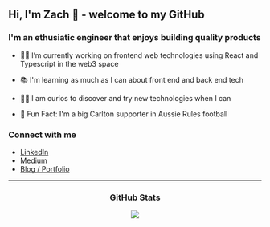 ## Hi, I'm Zach 👋 - welcome to my GitHub

### I'm an ethusiatic engineer that enjoys building quality products

- 👨‍💻 I’m currently working on frontend web technologies using React and Typescript in the web3 space

- 📚 I'm learning as much as I can about front end and back end tech

- 🕵️‍♂️ I am curios to discover and try new technologies when I can

- 🏈 Fun Fact: I'm a big Carlton supporter in Aussie Rules football

### Connect with me

- <a href="https://www.linkedin.com/in/zacharycouchman/" target="_blank">LinkedIn</a>
- <a href="https://medium.com/@zcouchman" target="_blank">Medium</a>
- <a href="https://zacharycouchman.com" target="_blank">Blog / Portfolio</a>

---

<div align="center">
<h3>GitHub Stats</h3>
<img src="https://github-readme-stats-sigma-five.vercel.app/api?username=ZacharyCouchman&show_icons=true&count_private=true&theme=react&line_height=40" />
</div>


<!--
**ZacharyCouchman/ZacharyCouchman** is a ✨ _special_ ✨ repository because its `README.md` (this file) appears on your GitHub profile.

Here are some ideas to get you started:


- 🌱 I’m currently learning ...
- 👯 I’m looking to collaborate on ...
- 🤔 I’m looking for help with ...
- 💬 Ask me about ...
- 📫 How to reach me: ...
- 😄 Pronouns: ...
- ⚡ Fun fact: ...
-->

